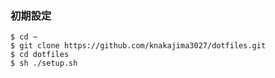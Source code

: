 ### 初期設定  
```shell
$ cd ~  
$ git clone https://github.com/knakajima3027/dotfiles.git  
$ cd dotfiles  
$ sh ./setup.sh  
```  
